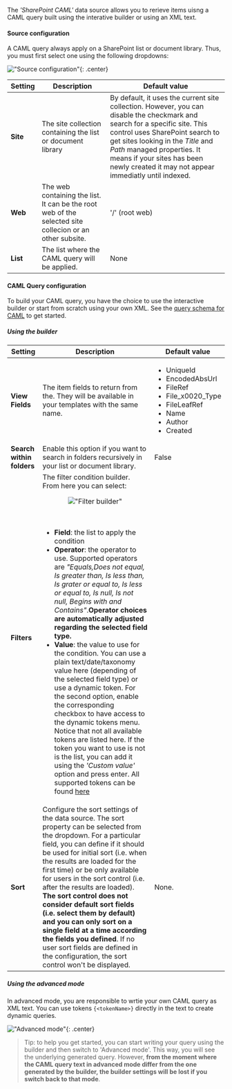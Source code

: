 The _'SharePoint CAML'_ data source allows you to rerieve items uisng a CAML query built using the interative builder or using an XML text.

#### Source configuration

A CAML query always apply on a SharePoint list or document library. Thus, you must first select one using the following dropdowns:

!["Source configuration"](../../../assets/webparts/data_visualizer/caml/source_configuration.png){: .center}

| Setting | Description | Default value |
| ------- |---------------- | ---------- |
| **Site** | The site collection containing the list or document library | By default, it uses the current site collection. However, you can disable the checkmark and search for a specific site. This control uses SharePoint search to get sites looking in the _Title_ and _Path_ managed properties. It means if your sites has been newly created it may not appear immediatly until indexed. | Current site collection.
| **Web** | The web containing the list. It can be the root web of the selected site collecion or an other subsite. | '/' (root web)
| **List** | The list where the CAML query will be applied. | None

#### CAML Query configuration

To build your CAML query, you have the choice to use the interactive builder or start from scratch using your own XML. See the [query schema for CAML](https://docs.microsoft.com/en-us/sharepoint/dev/schema/query-schema) to get started.

##### Using the builder

| Setting | Description | Default value |
| ------- |---------------- | ---------- |
| **View Fields** | The item fields to return from the. They will be available in your templates with the same name. | <ul><li>UniqueId</li><li>EncodedAbsUrl</li><li>FileRef</li><li>File_x0020_Type</li><li>FileLeafRef</li><li>Name</li><li>Author</li><li>Created</li></ul>
| **Search within folders** | Enable this option if you want to search in folders recursively in your list or document library. | False
| **Filters** | The filter condition builder. From here you can select: <br /><p align="center">!["Filter builder"](../../../assets/webparts/data_visualizer/caml/filter_builder.png)</p><br /><ul><li><b>Field</b>: the list to apply the condition</li><li><b>Operator</b>: the operator to use. Supported operators are _"Equals,Does not equal, Is greater than, Is less than, Is grater or equal to, Is less or equal to, Is null, Is not null, Begins with and Contains"_.**Operator choices are automatically adjusted regarding the selected field type.**</li><li><b>Value</b>: the value to use for the condition. You can use a plain text/date/taxonomy value here (depending of the selected field type) or use a dynamic token. For the second option, enable the corresponding checkbox to have access to the dynamic tokens menu. Notice that not all available tokens are listed here. If the token you want to use is not is the list, you can add it using the _'Custom value'_ option and press enter. All supported tokens can be found [here](../tokens.md)</li></ul>
| **Sort** | Configure the sort settings of the data source. The sort property can be selected from the dropdown. For a particular field, you can define if it should be used for initial sort (i.e. when the results are loaded for the first time) or be only available for users in the sort control (i.e. after the results are loaded). **The sort control does not consider default sort fields (i.e. select them by default) and you can only sort on a single field at a time according the fields you defined**. If no user sort fields are defined in the configuration, the sort control won't be displayed.  | None.

##### Using the advanced mode

In advanced mode, you are responsible to wrtie your own CAML query as XML text. You can use tokens `{<tokenName>}` directly in the text to create dynamic queries.

!["Advanced mode"](../../../assets/webparts/data_visualizer/caml/filter_advancedmode.png){: .center}

> Tip: to help you get started, you can start writing your query using the builder and then switch to 'Advanced mode'. This way, you will see the underlying generated query. However, **from the moment where the CAML query text in advanced mode differ from the one generated by the builder, the builder settings will be lost if you switch back to that mode**.


